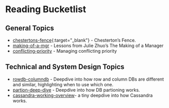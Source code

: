 # Reading Bucketlist

## General Topics

- [chestertons-fence]{:target="_blank"} - Chesterton’s Fence.
- [making-of-a-mgr] - Lessons from Julie Zhuo’s The Making of a Manager
- [conflicting-priority] - Managing conflicting priority

## Technical and System Design Topics

- [rowdb-columndb] - Deepdive into how row and column DBs are different and similar, highlighting when to use which one.
- [partion-deep-dive] - Deepdive into how DB partioning works.
- [cassandra-working-overview]- a tiny deepdive into how Cassandra works.

[cassandra-working-overview]: https://www.guru99.com/cassandra-architecture.html
[chestertons-fence]: https://fs.blog/chestertons-fence/
[making-of-a-mgr]: https://fellow.app/blog/management/julie-zhuo-the-making-of-a-manager/?v2=1
[conflicting-priority]: https://leaddev.com/process/navigating-competing-priorities-engineer
[partion-deep-dive]: https://www.timescale.com/learn/data-partitioning-what-it-is-and-why-it-matters
[rowdb-columndb]: https://dataschool.com/data-modeling-101/row-vs-column-oriented-databases/
